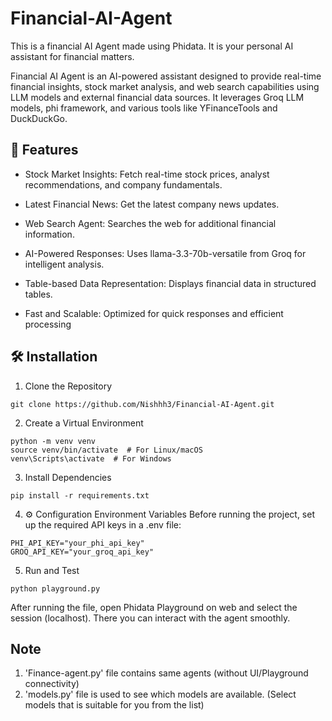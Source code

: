 # Financial-AI-Agent
This is a financial AI Agent made using Phidata. It is your personal AI assistant for financial matters.

Financial AI Agent is an AI-powered assistant designed to provide real-time financial insights, stock market analysis, and web search capabilities using LLM models and external financial data sources. It leverages Groq LLM models, phi framework, and various tools like YFinanceTools and DuckDuckGo.

## 🚀 Features

- Stock Market Insights: Fetch real-time stock prices, analyst recommendations, and company fundamentals.

- Latest Financial News: Get the latest company news updates.

- Web Search Agent: Searches the web for additional financial information.

- AI-Powered Responses: Uses llama-3.3-70b-versatile from Groq for intelligent analysis.

- Table-based Data Representation: Displays financial data in structured tables.

- Fast and Scalable: Optimized for quick responses and efficient processing

## 🛠 Installation

1. Clone the Repository
```
git clone https://github.com/Nishhh3/Financial-AI-Agent.git
```
2. Create a Virtual Environment
```
python -m venv venv
source venv/bin/activate  # For Linux/macOS
venv\Scripts\activate  # For Windows
```
3. Install Dependencies
```
pip install -r requirements.txt
```
4. ⚙️ Configuration
Environment Variables
Before running the project, set up the required API keys in a .env file:
```
PHI_API_KEY="your_phi_api_key"
GROQ_API_KEY="your_groq_api_key"
```
5. Run and Test
```
python playground.py
```
After running the file, open Phidata Playground on web and select the session (localhost). There you can interact with the agent smoothly.

## Note 
1. 'Finance-agent.py' file contains same agents (without UI/Playground connectivity)
2. 'models.py' file is used to see which models are available. (Select models that is suitable for you from the list)
